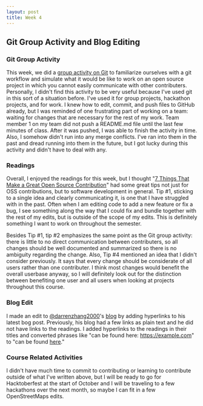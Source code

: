 ```yaml
---
layout: post
title: Week 4
---
```


## Git Group Activity and Blog Editing

### Git Group Activity

This week, we did a [group activity on Git](https://github.com/hunter-college-ossd-fall-2019/git-activity-01) to familiarize ourselves with a git workflow and simulate what it would be like to work on an open source project in which you cannot easily communicate with other contributers. Personally, I didn't find this activity to be very useful because I've used git in this sort of a situation before. I've used it for group projects, hackathon projects, and for work. I knew how to edit, commit, and push files to GitHub already, but I was reminded of one frustrating part of working on a team: waiting for changes that are necessary for the rest of my work. Team member 1 on my team did not push a README.md file until the last few minutes of class. After it was pushed, I was able to finish the activity in time. Also, I somehow didn't run into any merge conflicts. I've ran into them in the past and dread running into them in the future, but I got lucky during this activity and didn't have to deal with any.

### Readings

Overall, I enjoyed the readings for this week, but I thought "[7 Things That Make a Great Open Source Contribution](https://blog.newrelic.com/engineering/open-source-contribution/)" had some great tips not just for OSS contributions, but to software development in general. Tip #1, sticking to a single idea and clearly communicating it, is one that I have struggled with in the past. Often when I am editing code to add a new feature or fix a bug, I see something along the way that I could fix and bundle together with the rest of my edits, but is outside of the scope of my edits. This is definitely something I want to work on throughout the semester.

Besides Tip #1, tip #2 emphasizes the same point as the Git group activity: there is little to no direct communication between contributers, so all changes should be well documented and summarized so there is no ambiguity regarding the change. Also, Tip #4 mentioned an idea that I didn't consider previously. It says that every change should be considerate of all users rather than one contributer. I think most changes would benefit the overall userbase anyway, so I will definitely look out for the distinction between benefiting one user and all users when looking at projects throughout this course.

### Blog Edit

I made an edit to [@darrenzhang2000](https://github.com/darrenzhang2000)'s [blog](https://github.com/hunter-college-ossd-fall-2019/darrenzhang2000-weekly) by adding hyperlinks to his latest bog post. Previously, his blog had a few links as plain text and he did not have links to the readings. I added hyperlinks to the readings in their titles and converted phrases like "can be found here: https://example.com" to "can be found [here](https://example.com)."

### Course Related Activities

I didn't have much time to commit to contributing or learning to contribute outside of what I've written above, but I will be ready to go for Hacktoberfest at the start of October and I will be traveling to a few hackathons over the next month, so maybe I can fit in a few OpenStreetMaps edits.
